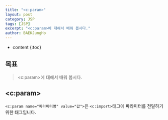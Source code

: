 ```yaml
---
title: "<c:param>"
layout: post
category: JSP
tags: [JSP]
excerpt: "<c:param>에 대해서 배워 봅시다."
author: BAEKJungHo
---
```


* content
{:toc}

## 목표

  > <c:param>에 대해서 배워 봅시다.

## <c:param>

  `<c:param name="파라미터명" value="값">`은 `<c:import>`태그에 파라미터를 전달하기 위한 태그입니다.
